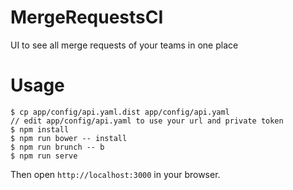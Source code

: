 # MergeRequestsCI

UI to see all merge requests of your teams in one place

# Usage

```
$ cp app/config/api.yaml.dist app/config/api.yaml
// edit app/config/api.yaml to use your url and private token
$ npm install
$ npm run bower -- install
$ npm run brunch -- b
$ npm run serve
```

Then open `http://localhost:3000` in your browser.

